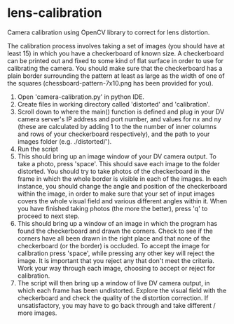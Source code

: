 # lens-calibration
Camera calibration using OpenCV library to correct for lens distortion.

The calibration process involves taking a set of images (you should have at least 15) in which you have a checkerboard of known size. A checkerboard can be printed out and fixed to some kind of flat surface in order to use for calibrating the camera. You should make sure that the checkerboard has a plain border surrounding the pattern at least as large as the width of one of the squares (chessboard-pattern-7x10.png has been provided for you).

1. Open 'camera-calibration.py' in python IDE.
2. Create files in working directory called 'distorted' and 'calibration'. 
3. Scroll down to where the main() function is defined and plug in your DV camera server's IP address and port number, and values for nx and ny (these are calculated by adding 1 to the the number of inner columns and rows of your checkerboard respectively), and the path to your images folder (e.g. ./distorted/').
4. Run the script
5. This should bring up an image window of your DV camera output. To take a photo, press 'space'. This should save each image to the folder distorted. You should try to take photos of the checkerboard in the frame in which the whole border is visible in each of the images. In each instance, you should change the angle and position of the checkerboard within the image, in order to make sure that your set of input images covers the whole visual field and various different angles within it. When you have finished taking photos (the more the better), press 'q' to proceed to next step.
6. This should bring up a window of an image in which the program has found the checkerboard and drawn the corners. Check to see if the corners have all been drawn in the right place and that none of the checkerboard (or the border) is occluded. To accept the image for calibration press 'space', while pressing any other key will reject the image. It is important that you reject any that don't meet the criteria. Work your way through each image, choosing to accept or reject for calibration.
7. The script will then bring up a window of live DV camera output, in which each frame has been undistorted. Explore the visual field with the checkerboard and check the quality of the distortion correction. If unsatisfactory, you may have to go back through and take different / more images.
